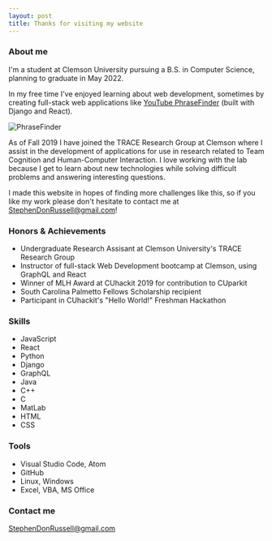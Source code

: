 ```yaml
---
layout: post
title: Thanks for visiting my website
---
```

### About me

I'm a student at Clemson University pursuing a B.S. in Computer Science, planning to graduate in May 2022.

In my free time I've enjoyed learning about web development, sometimes by creating full-stack web applications like [YouTube PhraseFinder](https://github.com/StphnRssll/PhraseFinder) (built with Django and React).

![PhraseFinder](https://camo.githubusercontent.com/4fc1166feebff544d084962f2c7ceee748537e6b/68747470733a2f2f692e6962622e636f2f514d4d5a377a732f726573756c74732e706e67 "YouTube PhraseFinder")


As of Fall 2019 I have joined the TRACE Research Group at Clemson where I assist in the development of applications for use in research related to Team Cognition and Human-Computer Interaction. I love working with the lab because I get to learn about new technologies while solving difficult problems and answering interesting questions.

I made this website in hopes of finding more challenges like this, so if you like my work please don't hesitate to contact me at [StephenDonRussell@gmail.com](mailto:StephenDonRussell@gmail.com)!

### Honors & Achievements

- Undergraduate Research Assisant at Clemson University's TRACE Research Group
- Instructor of full-stack Web Development bootcamp at Clemson, using GraphQL and React
- Winner of MLH Award at CUhackit 2019 for contribution to CUparkit
- South Carolina Palmetto Fellows Scholarship recipient
- Participant in CUhackit's "Hello World!" Freshman Hackathon

### Skills
- JavaScript
- React
- Python
- Django
- GraphQL
- Java
- C++
- C
- MatLab
- HTML
- CSS

### Tools
- Visual Studio Code, Atom
- GitHub
- Linux, Windows
- Excel, VBA, MS Office

### Contact me

[StephenDonRussell@gmail.com](mailto:StephenDonRussell@gmail.com)
